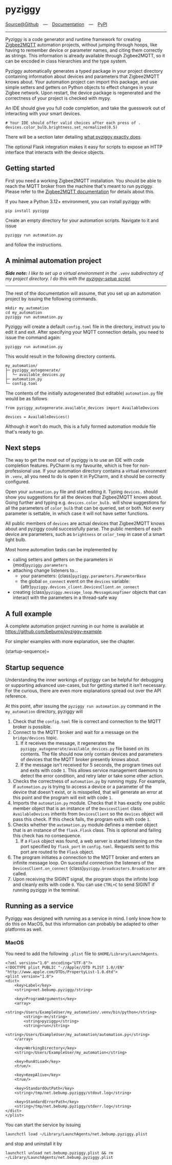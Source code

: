 # pyziggy

[Source@Github](https://github.com/bebump/pyziggy)　—　[Documentation](https://pyziggy.github.io)　—　[PyPI](https://pypi.org/project/pyziggy)

---

Pyziggy is a code generator and runtime framework for creating [Zigbee2MQTT](https://www.zigbee2mqtt.io) automation projects, without jumping through hoops, like having to remember device or parameter names, and citing them correctly as strings. This information is already available through Zigbee2MQTT, so it can be encoded in class hierarchies and the type system.

Pyziggy automatically generates a typed package in your project directory containing information about devices and parameters that Zigbee2MQTT knows about. Your automation project can import this package, and use simple setters and getters on Python objects to effect changes in your Zigbee network. Upon restart, the device package is regenerated and the correctness of your project is checked with mypy.
 
An IDE should give you full code completion, and take the guesswork out of interacting with your smart devices.

```
# Your IDE should offer valid choices after each press of .
devices.color_bulb.brightness.set_normalized(0.5)
```

There will be a section later detailing [what pyziggy exactly does](#startup-sequence).

The optional Flask integration makes it easy for scripts to expose an HTTP interface that interacts with the device objects.

## Getting started

First you need a working Zigbee2MQTT installation. You should be able to reach the MQTT broker from the machine that's meant to run pyziggy. Please refer to the [Zigbee2MQTT documentation](https://www.zigbee2mqtt.io) for details about this.

If you have a Python 3.12+ environment, you can install pyziggy with:
```
pip install pyziggy
```

Create an empty directory for your automation scripts. Navigate to it and issue 

```
pyziggy run automation.py
```

and follow the instructions.

## A minimal automation project

***Side note:** I like to set up a virtual environment in the `.venv` subdirectory of my project directory. I do this with the <a href="cookbook.html#working-with-the-pyziggy-setup-script">pyziggy-setup script</a>.*

---

The rest of the documentation will assume, that you set up an automation project by issuing the following commands.

```
mkdir my_automation
cd my_automation
pyziggy run automation.py
```

Pyziggy will create a default `config.toml` file in the directory, instruct you to edit it and exit. After specifying your MQTT connection details, you need to issue the command again:

```
pyziggy run automation.py
```

This would result in the following directory contents.

```
my_automation/
├─ pyziggy_autogenerate/
│  └─ available_devices.py
├─ automation.py
└─ config.toml
```

The contents of the initially autogenerated (but editable) `automation.py` file would be as follows

```
from pyziggy_autogenerate.available_devices import AvailableDevices

devices = AvailableDevices()
```

Although it won't do much, this is a fully formed automation module file that's ready to go.

## Next steps

The way to get the most out of pyziggy is to use an IDE with code completion features. PyCharm is my favourite, which is free for non-professional use. If your automation directory contains a virtual environment in `.venv`, all you need to do is open it in PyCharm, and it should be correctly configured.

Open your `automation.py` file and start editing it. Typing `devices.` should show you suggestions for all the devices that Zigbee2MQTT knows about. Going further and typing e.g. `devices.color_bulb.` will show suggestions for all the parameters of `color_bulb` that can be queried, set or both. Not every parameter is settable, in which case it will not have setter functions.

All public members of `devices` are actual devices that Zigbee2MQTT knows about and pyziggy could successfully parse. The public members of each device are parameters, such as `brightness` or `color_temp` in case of a smart light bulb.

Most home automation tasks can be implemented by
- calling setters and getters on the parameters in {mod}`pyziggy.parameters`
- attaching change listeners to...
  - your parameters: {class}`pyziggy.parameters.ParameterBase`
  - the global `on_connect` event on the `devices` variable: {attr}`pyziggy.devices_client.DevicesClient.on_connect`
- creating {class}`pyziggy.message_loop.MessageLoopTimer` objects that can interact with the parameters in a thread-safe way

## A full example

A complete automation project running in our home is available at <https://github.com/bebump/pyziggy-example>.

For simpler examples with more explanation, see the [](#cookbook) chapter.

(startup-sequence)=
## Startup sequence

Understanding the inner workings of pyziggy can be helpful for debugging or supporting advanced use-cases, but for getting started it isn’t necessary. For the curious, there are even more explanations spread out over the API reference.

At this point, after issuing the `pyziggy run automation.py` command in the `my_automation` directory, pyziggy will

1. Check that the `config.toml` file is correct and connection to the MQTT broker is possible.
2. Connect to the MQTT broker and wait for a message on the `bridge/devices` topic.
   1. If it receives the message, it regenerates the `pyziggy_autogenerate/available_devices.py` file based on its contents. The file should now only contain devices and parameters of devices that the MQTT broker presently knows about.
   2. If the message isn't received for 5 seconds, the program times out and exits with code `1`. This allows service management daemons to detect the error condition, and retry later or take some other action.
3. Checks the correctness of `automation.py` by running mypy. For example, if `automation.py` is trying to access a device or a parameter of the device that doesn't exist, or is misspelled, that will generate an error at this point and the program will exit with code `1`.
4. Imports the `automation.py` module. Checks that it has exactly one public member object that is an instance of the `DevicesClient` class. `AvailableDevices` inherits from `DevicesClient` so the `devices` object will pass this check. If this check fails, the program exits with code `1`.
5. Checks whether the `automation.py` module defines a member object that is an instance of the `flask.Flask` class. This is optional and failing this check has no consequence.
   1. If a `Flask` object was found, a web server is started listening on the port specified by `flask_port` in `config.toml`. Requests sent to this port are routed to the `Flask` object.
6. The program initiates a connection to the MQTT broker and enters an infinite message loop. On sucessful connection the listeners of the `DevicesClient.on_connect` {class}`pyziggy.broadcasters.Broadcaster` are called.
7. Upon receiving the SIGINT signal, the program stops the infinite loop and cleanly exits with code `0`. You can use `CTRL+C` to send SIGINT if running pyziggy in the terminal.


## Running as a service

Pyziggy was designed with running as a service in mind. I only know how to do this on MacOS, but this information can probably be adapted to other platforms as well.

### MacOS

You need to add the following `.plist` file to `$HOME/Library/LaunchAgents`.

```
<?xml version="1.0" encoding="UTF-8"?>
<!DOCTYPE plist PUBLIC "-//Apple//DTD PLIST 1.0//EN" "http://www.apple.com/DTDs/PropertyList-1.0.dtd">
<plist version="1.0">
<dict>
    <key>Label</key>
    <string>net.bebump.pyziggy/string>

    <key>ProgramArguments</key>
    <array>
        <string>/Users/ExampleUser/my_automation/.venv/bin/python</string>
        <string>-m</string>
        <string>pyziggy</string>
        <string>run</string>
        <string>/Users/ExampleUser/my_automation/automation.py</string>
    </array>

    <key>WorkingDirectory</key>
    <string>/Users/ExampleUser/my_automation</string>

    <key>RunAtLoad</key>
    <true/>

    <key>KeepAlive</key>
    <true/>

    <key>StandardOutPath</key>
    <string>/tmp/net.bebump.pyziggy/stdout.log</string>

    <key>StandardErrorPath</key>
    <string>/tmp/net.bebump.pyziggy/stderr.log</string>
</dict>
</plist>
```

You can start the service by issuing

```
launchctl load ~/Library/LaunchAgents/net.bebump.pyziggy.plist
```

and stop and uninstall it by

```
launchctl unload net.bebump.pyziggy.plist && rm ~/Library/LaunchAgents/net.bebump.pyziggy.plist
```
